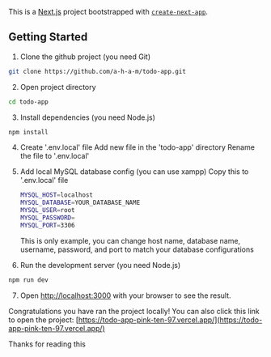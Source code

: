 This is a [Next.js](https://nextjs.org/) project bootstrapped with [`create-next-app`](https://github.com/vercel/next.js/tree/canary/packages/create-next-app).

## Getting Started

1. Clone the github project (you need Git)

```bash
git clone https://github.com/a-h-a-m/todo-app.git
```

2. Open project directory

```bash
cd todo-app
```

3. Install dependencies (you need Node.js)

```bash
npm install
```

4. Create '.env.local' file
   Add new file in the 'todo-app' directory
   Rename the file to '.env.local'

5. Add local MySQL database config (you can use xampp)
   Copy this to '.env.local' file

    ```bash
    MYSQL_HOST=localhost
    MYSQL_DATABASE=YOUR_DATABASE_NAME
    MYSQL_USER=root
    MYSQL_PASSWORD=
    MYSQL_PORT=3306
    ```
   This is only example, you can change host name, database name, username, password, and port to match your database configurations

6. Run the development server (you need Node.js)

```bash
npm run dev
```

7. Open [http://localhost:3000](http://localhost:3000) with your browser to see the result.

Congratulations you have ran the project locally! You can also click this link to open the project: [https://todo-app-pink-ten-97.vercel.app/](https://todo-app-pink-ten-97.vercel.app/)

Thanks for reading this